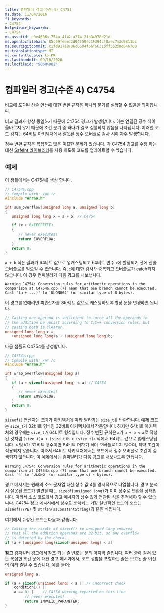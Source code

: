 ```yaml
---
title: 컴파일러 경고(수준 4) C4754
ms.date: 11/04/2016
f1_keywords:
- C4754
helpviewer_keywords:
- C4754
ms.assetid: e0e4606a-754a-4f42-a274-21a34978d21d
ms.openlocfilehash: 85c99feee72d94f50ec19394cf8aec7a3c9811bc
ms.sourcegitcommit: c1fd917a8c06c6504f66f66315ff352d0c046700
ms.translationtype: MT
ms.contentlocale: ko-KR
ms.lasthandoff: 09/16/2020
ms.locfileid: "90684982"
---
```

# <a name="compiler-warning-level-4-c4754"></a>컴파일러 경고(수준 4) C4754

비교에 포함된 산술 연산에 대한 변환 규칙은 하나의 분기를 실행할 수 없음을 의미합니다.

비교 결과가 항상 동일하기 때문에 C4754 경고가 발생합니다. 이는 연결된 정수 식이 올바르지 않기 때문에 조건 분기 중 하나가 결코 실행되지 않음을 나타냅니다. 이러한 코드 감지는 64비트 아키텍처에서 잘못된 정수 오버플로 검사 시에 자주 발생합니다.

정수 변환 규칙은 복잡하고 많은 미묘한 문제가 있습니다. 각 C4754 경고를 수정 하는 대신 [SafeInt 라이브러리](../../safeint/safeint-library.md)를 사용 하도록 코드를 업데이트할 수 있습니다.

## <a name="examples"></a>예제

이 샘플에서는 C4754를 생성 합니다.

```cpp
// C4754a.cpp
// Compile with: /W4 /c
#include "errno.h"

int sum_overflow(unsigned long a, unsigned long b)
{
   unsigned long long x = a + b; // C4754

   if (x > 0xFFFFFFFF)
   {
      // never executes!
      return EOVERFLOW;
   }
   return 0;
}
```

`a + b` 식은 결과가 64비트 값으로 업캐스팅되고 64비트 변수 `x`에 할당되기 전에 산술 오버플로를 일으킬 수 있습니다. 즉, `x`에 대한 검사가 중복되고 오버플로가 catch되지 않습니다. 이 경우 컴파일러가 다음 경고를 내보냅니다.

```Output
Warning C4754: Conversion rules for arithmetic operations in the comparison at C4754a.cpp (7) mean that one branch cannot be executed. Cast '(a + ...)' to 'ULONG64' (or similar type of 8 bytes).
```

이 경고를 없애려면 피연산자를 8바이트 값으로 캐스팅하도록 할당 문을 변경하면 됩니다.

```cpp
// Casting one operand is sufficient to force all the operands in
// the addition be upcast according to C/C++ conversion rules, but
// casting both is clearer.
unsigned long long x =
   (unsigned long long)a + (unsigned long long)b;
```

다음 샘플도 C4754를 생성합니다.

```cpp
// C4754b.cpp
// Compile with: /W4 /c
#include "errno.h"

int wrap_overflow(unsigned long a)
{
   if (a + sizeof(unsigned long) < a) // C4754
   {
      // never executes!
      return EOVERFLOW;
   }
   return 0;
}
```

`sizeof()` 연산자는 크기가 아키텍처에 따라 달라지는 `size_t`를 반환합니다. 예제 코드는 `size_t`가 32비트 형식인 32비트 아키텍처에서 작동합니다. 하지만 64비트 아키텍처의 경우에는 `size_t`가 64비트 형식입니다. 정수 변환 규칙은 `a`가 `a + b < a`로 작성된 것처럼 `(size_t)a + (size_t)b < (size_t)a` 식에서 64비트 값으로 업캐스팅됩니다. `a` 및 `b`가 32비트 정수이면 64비트 더하기 식이 오버플로되지 않으며, 제약 조건이 적용되지 않습니다. 따라서 64비트 아키텍처에서는 코드에서 정수 오버플로 조건이 검색되지 않습니다. 이 예제에서는 컴파일러가 다음 경고를 내보내도록 만듭니다.

```Output
Warning C4754: Conversion rules for arithmetic operations in the comparison at C4754b.cpp (7) mean that one branch cannot be executed. Cast '4' to 'ULONG' (or similar type of 4 bytes).
```

경고 메시지는 원래의 소스 문자열 대신 상수 값 4를 명시적으로 나열합니다. 경고 분석 시 잘못된 코드가 발견될 때는 `sizeof(unsigned long)`가 이미 상수로 변환된 상태입니다. 따라서 소스 코드에서 경고 메시지의 상수 값과 연관된 식을 추적해야 할 수 있습니다. C4754 경고 메시지에서 상수로 분석되는 가장 일반적인 코드의 소스는 `sizeof(TYPE)` 및 `strlen(szConstantString)`과 같은 식입니다.

여기에서 수정된 코드는 다음과 같습니다.

```cpp
// Casting the result of sizeof() to unsigned long ensures
// that all the addition operands are 32-bit, so any overflow
// is detected by the check.
if (a + (unsigned long)sizeof(unsigned long) < a)
```

**참고** 컴파일러 경고에서 참조 되는 줄 번호는 문의 마지막 줄입니다. 여러 줄에 걸쳐 있는 복잡한 조건 문에 대한 경고 메시지에서, 코드 결함을 포함하는 줄은 보고된 줄 이전의 여러 줄일 수 있습니다. 예를 들어:

```cpp
unsigned long a;

if (a + sizeof(unsigned long) < a || // incorrect check
    condition1() ||
    a == 0) {    // C4754 warning reported on this line
         // never executes!
         return INVALID_PARAMETER;
}
```
